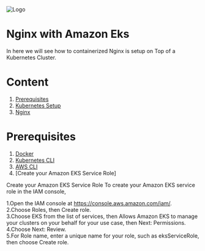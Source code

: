 ![Logo](https://github.com/mithunvikram/nginx-docker/blob/master/docs/GeppettoIcon.png?raw=true"Logo")

# Nginx with Amazon Eks<br/>
   In here we will see how to containerized Nginx is setup on Top of a Kubernetes Cluster.
   
# Content
1. [Prerequisites](#prerequisites)
1. [Kubernetes Setup](#kubernetes-setup)
1. [Nginx](#nginx-setup)

# Prerequisites
1. [Docker](https://docs.docker.com/install/)<br/>
1. [Kubernetes CLI](https://kubernetes.io/docs/tasks/tools/install-kubectl/)<br/>
1. [AWS CLI](https://docs.aws.amazon.com/cli/latest/userguide/cli-chap-install.html)<br/>
1. [Create your Amazon EKS Service Role]

Create your Amazon EKS Service Role
To create your Amazon EKS service role in the IAM console,

1.Open the IAM console at https://console.aws.amazon.com/iam/. <br/>
2.Choose Roles, then Create role.<br/>
3.Choose EKS from the list of services, then Allows Amazon EKS to manage your clusters on your behalf for your use case, then     Next: Permissions.<br/>
4.Choose Next: Review.<br/>
5.For Role name, enter a unique name for your role, such as eksServiceRole, then choose Create role.<br/>


